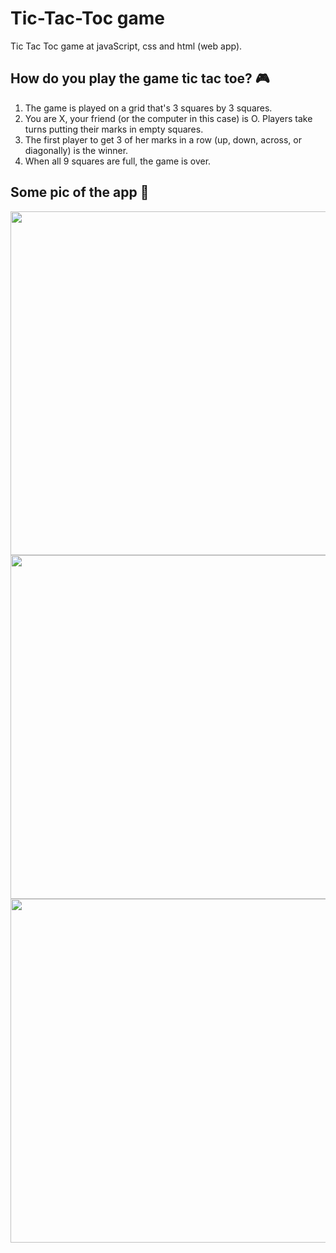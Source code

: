# Tic-Tac-Toc game
Tic Tac Toc game at javaScript, css and html (web app).

<h2> How do you play the game tic tac toe? 🎮</h2>

1. The game is played on a grid that's 3 squares by 3 squares.
2. You are X, your friend (or the computer in this case) is O. Players take turns putting their marks in empty squares.
3. The first player to get 3 of her marks in a row (up, down, across, or diagonally) is the winner.
4. When all 9 squares are full, the game is over.

<h2>Some pic of the app 📱</h2>

<img align="center" src="https://i.ibb.co/dJTBNYP/Screen-Shot-2021-02-14-at-20-04-58.png" width="550">
<img align="center" src="https://i.ibb.co/6H0nqRT/Screen-Shot-2021-02-14-at-19-47-49.png" width="550">
<img align="center" src="https://i.ibb.co/9y1NKGT/Screen-Shot-2021-02-14-at-20-05-19.png" width="550">




